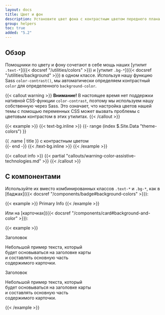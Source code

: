 ```yaml
---
layout: docs
title: Цвет и фон
description: Установите цвет фона с контрастным цветом переднего плана.
group: helpers
toc: true
added: "5.2"
---
```


## Обзор

Помощники по цвету и фону сочетают в себе мощь наших [утилит `.text-*`]({{< docsref "/utilities/colors" >}}) и [утилит `.bg-*`]({{< docsref "/utilities/background" >}}) в одном классе. Используя нашу функцию Sass `color-contrast()`, мы автоматически определяем контрастный `color` для определенного `background-color`.

{{< callout warning >}}
**Внимание!** В настоящее время нет поддержки нативной CSS-функции `color-contrast`, поэтому мы используем нашу собственную через Sass. Это означает, что настройка цветов нашей темы с помощью переменных CSS может вызвать проблемы с цветовым контрастом в этих утилитах.
{{< /callout >}}

{{< example >}}
{{< text-bg.inline >}}
{{- range (index $.Site.Data "theme-colors") }}
<div class="text-bg-{{ .name }} p-3">{{ .name | title }} с контрастным цветом</div>
{{- end -}}
{{< /text-bg.inline >}}
{{< /example >}}

{{< callout info >}}
{{< partial "callouts/warning-color-assistive-technologies.md" >}}
{{< /callout >}}

## С компонентами

Используйте их вместо комбинированных классов `.text-*` и `.bg-*`, как в [баджах]({{< docsref "/components/badge#background-colors" >}}):

{{< example >}}
<span class="badge text-bg-primary">Primary</span>
<span class="badge text-bg-info">Info</span>
{{< /example >}}

Или на [карточках]({{< docsref "/components/card#background-and-color" >}}):

{{< example >}}
<div class="card text-bg-primary mb-3" style="max-width: 18rem;">
  <div class="card-header">Заголовок</div>
  <div class="card-body">
    <p class="card-text">Небольшой пример текста, который будет основываться на заголовке карты и составлять основную часть содержимого карточки.</p>
  </div>
</div>
<div class="card text-bg-info mb-3" style="max-width: 18rem;">
  <div class="card-header">Заголовок</div>
  <div class="card-body">
    <p class="card-text">Небольшой пример текста, который будет основываться на заголовке карты и составлять основную часть содержимого карточки.</p>
  </div>
</div>
{{< /example >}}
